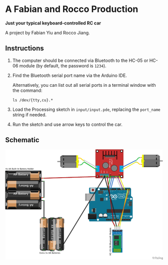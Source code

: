 # A Fabian and Rocco Production
**Just your typical keyboard-controlled RC car**

A project by Fabian Yiu and Rocco Jiang.

## Instructions
1. The computer should be connected via Bluetooth to the HC-05 or HC-06 module (by default, the password is `1234`).
2. Find the Bluetooth serial port name via the Arduino IDE.
   
   Alternatively, you can list out all serial ports in a terminal window with the command:
   ```
   ls /dev/{tty,cu}.*
   ```
3. Load the Processing sketch in `input/input.pde`, replacing the `port_name` string if needed.
4. Run the sketch and use arrow keys to control the car.

## Schematic
![Schematic](schematic/schematic_img.png)